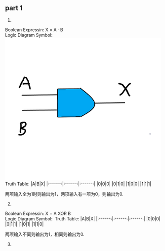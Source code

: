 ## part 1
1)
Boolean Expressin: X = A · B   
Logic Diagram Symbol:
 ![](https://github.com/Tiantian0616/swi-homework/raw/master/and.png)
 Truth Table:
 |A|B|X|
 |:------:|:------:|:------:|
 |0|0|0|
 |0|1|0|
 |1|0|0|
 |1|1|1|   
    
    
两项输入全为1时则输出为1，两项输入有一项为0，则输出为0.

 2)
 Boolean Expressin: X = A XOR B   
 Logic Diagram Symbol:
 ![]()
  Truth Table:
 |A|B|X|
 |:------:|:------:|:------:|
 |0|0|0|
 |0|1|1|
 |1|0|1|
 |1|1|0|     

 两项输入不同则输出为1，相同则输出为0.   

 3)
 

